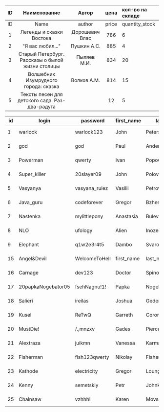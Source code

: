 | ID | Наименование | Автор| цена | кол-во на складе |
|:---:|:----:|:----:|:----:|:----------|
| ID | Name | аuthor| price | quantity_stock |
| 1 | Легенды и сказки Востока | Дорошевич Влас | 786 | 6 |
| 2 | "Я вас любил..."| Пушкин А.С. | 885 | 4 |
| 3 | Старый Петербург. Рассказы о былой жизни столицы | Пыляев М.И. | 834 | 20 |
| 4 | Волшебник Изумрудного города: сказка | Волков А.М. | 814 | 15 |
| 5 | Тексты песен для детского сада. Раз-два-радугa|  | 12 | 5 |



|id |login             |password     |first_name|last_name        |birth_date|account_creation_date|money  |
|---|------------------|-------------|----------|-----------------|----------|---------------------|-------|
|1  |warlock           |warlock123   |John      |Peterson         |2017-02-27|2018-05-14           |500    |
|2  |god               |god          |Paul      |Anders           |2007-03-03|2018-03-21           |10     |
|3  |Powerman          |qwerty       |Ivan      |Popov            |2000-03-23|2018-09-04           |1 000  |
|4  |Super_killer      |20slayer09   |John      |Polovski         |2009-10-10|2018-01-09           |8 000  |
|5  |Vasyanya          |vasyana_rulez|Vasilii   |Petrov           |1998-05-26|2016-09-30           |0      |
|6  |Java_guru         |codeforever  |Gregor    |Bzhenjesceskevicz|1980-01-15|2016-09-11           |20 000 |
|7  |Nastenka          |mylittlepony |Anastasia |Bulevitskaya     |1996-04-21|2018-01-22           |0      |
|8  |NLO               |ufology      |Alien     |Inozemtsev       |1992-06-13|2012-02-27           |1 100  |
|9  |Elephant          |q1w2e3r4t5   |Dambo     |Svarovski        |1985-12-06|2015-01-30           |500    |
|15 |Angel&Devil       |WelcomeToHell|first_name|last_name        |1951-11-07|2012-12-28           |14 000 |
|16 |Carnage           |dev123       |Doctor    |Spinoza          |1995-07-21|2016-02-25           |1 400  |
|17 |20papkaNogebator05|fsehNagnu!1! |Papka     |Nogebator        |2005-01-01|2016-10-18           |4 100  |
|18 |Salieri           |ireilas      |Joshua    |Gedenvaltz       |1990-06-23|2013-02-07           |14 200 |
|19 |Kusel             |ReTwQ        |Garreth   |Coronel          |1970-12-31|2014-08-19           |125 000|
|20 |MustDie!          |/.,mnzxv     |Gades     |Pierce           |1990-04-11|2018-09-01           |0      |
|21 |Alextraza         |juikmn       |Vanessa   |Karma            |1992-10-29|2017-12-06           |10 000 |
|22 |Fisherman         |fish123qwerty|Nikolay   |Fisherman        |1982-06-05|2014-06-05           |1 000  |
|23 |Kathode           |electricity  |Gregor    |Loungres         |1990-01-25|2018-10-02           |9 846  |
|24 |Kenny             |semetskiy    |Petr      |Johnka           |1982-09-13|2018-10-02           |0      |
|25 |Chainsaw          |vzhhh!       |Karen     |Movsesyan        |1995-01-20|2017-08-21           |100    |
